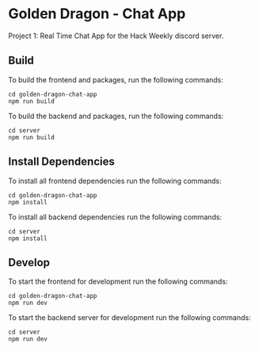 #  Golden Dragon - Chat App

Project 1: Real Time Chat App for the Hack Weekly discord server.

##  Build
To build the frontend and packages, run the following commands:

	cd golden-dragon-chat-app
	npm run build

To build the backend and packages, run the following commands:

	cd server
	npm run build

##  Install Dependencies

To install all frontend dependencies run the following commands:

	cd golden-dragon-chat-app
	npm install
	
To install all backend dependencies run the following commands:

	cd server
	npm install

##  Develop

To start the frontend for development run the following commands:

	cd golden-dragon-chat-app
	npm run dev

To start the backend server for development run the following commands:

	cd server
	npm run dev
